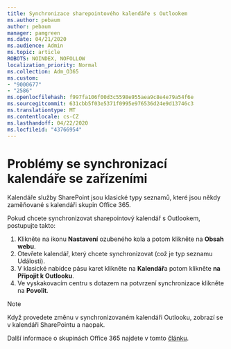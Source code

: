 ```yaml
---
title: Synchronizace sharepointového kalendáře s Outlookem
ms.author: pebaum
author: pebaum
manager: pamgreen
ms.date: 04/21/2020
ms.audience: Admin
ms.topic: article
ROBOTS: NOINDEX, NOFOLLOW
localization_priority: Normal
ms.collection: Adm_O365
ms.custom:
- "9000677"
- "2586"
ms.openlocfilehash: f997fa106f00d3c5598e955aea9c8e4e79a54f6e
ms.sourcegitcommit: 631cbb5f03e5371f0995e976536d24e9d13746c3
ms.translationtype: MT
ms.contentlocale: cs-CZ
ms.lasthandoff: 04/22/2020
ms.locfileid: "43766954"
---
```

# <a name="issues-synchronizing-your-calendar-to-devices"></a>Problémy se synchronizací kalendáře se zařízeními

Kalendáře služby SharePoint jsou klasické typy seznamů, které jsou někdy zaměňované s kalendáři skupin Office 365.

Pokud chcete synchronizovat sharepointový kalendář s Outlookem, postupujte takto:

1. Klikněte na ikonu **Nastavení** ozubeného kola a potom klikněte na **Obsah webu**.
2. Otevřete kalendář, který chcete synchronizovat (což je typ seznamu Události).
3. V klasické nabídce pásu karet klikněte na **Kalendář**a potom klikněte **na Připojit k Outlooku**.
4. Ve vyskakovacím centru s dotazem na potvrzení synchronizace klikněte na **Povolit**.

>[!Note]
> Když provedete změnu v synchronizovaném kalendáři Outlooku, zobrazí se v kalendáři SharePointu a naopak.

Další informace o skupinách Office 365 najdete v tomto [článku](https://support.office.com/article/Learn-about-Office-365-groups-b565caa1-5c40-40ef-9915-60fdb2d97fa2).
